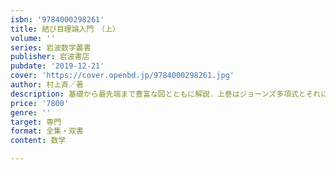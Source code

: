 ```yaml
---
isbn: '9784000298261'
title: 結び目理論入門　（上）
volume: ''
series: 岩波数学叢書
publisher: 岩波書店
pubdate: '2019-12-21'
cover: 'https://cover.openbd.jp/9784000298261.jpg'
author: 村上斉／著
description: 基礎から最先端まで豊富な図とともに解説．上巻はジョーンズ多項式とそれに続く多項式不変量まで説明．
price: '7800'
genre: ''
target: 専門
format: 全集・双書
content: 数学

---
```

